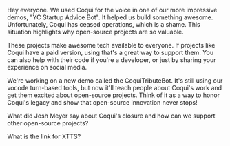 Hey everyone. We used Coqui for the voice in one of our more impressive demos, "YC Startup Advice Bot". It helped us build something awesome. Unfortunately, Coqui has ceased operations, which is a shame. This situation highlights why open-source projects are so valuable.

These projects make awesome tech available to everyone. If projects like Coqui have a paid version, using that's a great way to support them.  You can also help with their code if you're a developer, or just by sharing your experience on social media.

We're working on a new demo called the CoquiTributeBot. It's still using our vocode turn-based tools, but now it'll teach people about Coqui's work and get them excited about open-source projects. Think of it as a way to honor Coqui's legacy and show that open-source innovation never stops!

What did Josh Meyer say about Coqui's closure and how can we support other open-source projects?

What is the link for XTTS?
